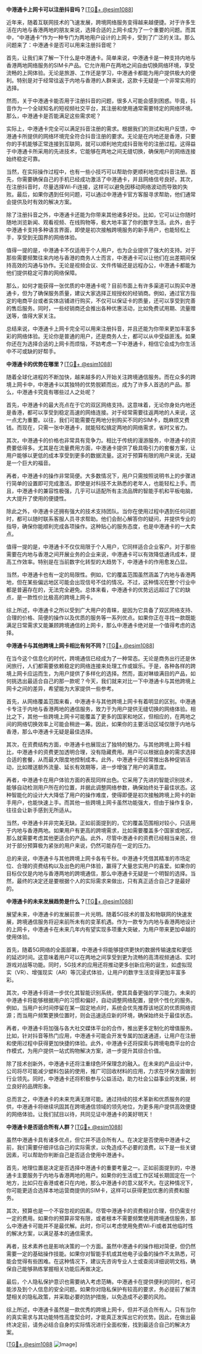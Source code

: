 **中港通卡上网卡可以注册抖音吗？**[[TG💪+ @esim1088](https://t.me/s/esim1088)]

近年来，随着互联网技术的飞速发展，跨境网络服务变得越来越便捷。对于许多生活在内地与香港两地的朋友来说，选择合适的上网卡成为了一个重要的问题。而其中，“中港通卡”作为一种专门为两地用户设计的上网卡，受到了广泛的关注。那么问题来了：中港通卡是否可以用来注册抖音呢？

首先，让我们来了解一下什么是中港通卡。简单来说，中港通卡是一种支持内地与香港两地网络服务的SIM卡产品。它允许用户在两地之间自由切换网络环境，享受流畅的上网体验。无论是旅游、工作还是学习，中港通卡都能为用户提供极大的便利。特别是对于经常往返于内地与香港的人群来说，这款卡无疑是一个非常实用的选择。

然而，关于中港通卡能否用于注册抖音的问题，很多人可能会感到困惑。毕竟，抖音作为一个全球知名的短视频社交平台，其注册和使用通常需要特定的网络环境。那么，中港通卡是否能满足这些需求呢？

实际上，中港通卡完全可以满足抖音注册的需求。根据我们的测试和用户反馈，中港通卡所提供的网络环境完全符合抖音注册的要求。无论是在内地还是香港，只要你的手机能够正常连接到互联网，就可以顺利地完成抖音账号的注册过程。这得益于中港通卡所采用的先进技术，它能够在两地之间无缝切换，确保用户的网络连接始终稳定可靠。

当然，在实际操作过程中，也有一些小技巧可以帮助你更顺利地完成抖音注册。首先，你需要确保自己的手机已经成功激活了中港通卡，并且网络信号良好。其次，在注册抖音时，尽量选择Wi-Fi连接，这样可以避免因移动网络波动而导致的失败。最后，如果你遇到任何问题，可以通过中港通卡官方客服寻求帮助，他们通常会提供及时有效的解决方案。

除了注册抖音之外，中港通卡还能为你带来其他诸多好处。比如，它可以让你随时随地浏览新闻、观看视频、在线购物等，极大地丰富了你的数字生活。此外，由于中港通卡支持多种语言界面，即使是初次接触跨境服务的新手用户，也能轻松上手，享受到无国界的网络体验。

值得一提的是，中港通卡不仅适用于个人用户，也为企业提供了强大的支持。对于那些需要频繁往来内地与香港的商务人士而言，中港通卡可以让他们在出差期间保持高效的沟通与协作。无论是视频会议、文件传输还是远程办公，中港通卡都能为他们提供稳定可靠的网络保障。

那么，如何才能获得一张优质的中港通卡呢？目前市面上有许多渠道可以购买中港通卡，但为了确保服务质量，建议大家选择正规授权的经销商。例如，通过官方指定的电商平台或者实体店铺进行购买，不仅可以保证卡的质量，还可以享受到完善的售后服务。同时，一些经销商还会推出各种优惠活动，比如免费试用期、流量赠送等，值得大家关注。

总结来说，中港通卡上网卡完全可以用来注册抖音，并且还能为你带来更加丰富多彩的网络体验。无论你是普通的用户，还是商务人士，都可以从中受益匪浅。如果你还在为选择合适的上网卡而烦恼，不妨考虑一下中港通卡，相信它会成为你生活中不可或缺的好帮手。

**中港通卡的优势在哪里？**[[TG💪+ @esim1088](https://t.me/s/esim1088)]

随着全球化进程的不断加快，越来越多的人开始关注跨境通信服务。而在众多的跨境上网卡中，中港通卡以其独特的优势脱颖而出，成为了许多人首选的产品。那么，中港通卡究竟有哪些过人之处呢？

首先，中港通卡的最大亮点在于它的双区网络支持。这意味着，无论你身处内地还是香港，都可以享受到稳定高速的网络连接。对于经常需要往返两地的人来说，这一点尤为重要。以往，我们可能需要在两地分别购买不同的SIM卡，既麻烦又费钱。而现在，只需一张中港通卡，就能轻松搞定两地的网络需求，省时又省力。

其次，中港通卡的价格也非常具有竞争力。相比于传统的漫游服务，中港通卡的资费要低得多。尤其是在流量费用方面，中港通卡提供了极具吸引力的套餐方案，让用户能够以更低的成本享受到更多的数据流量。这对于预算有限的用户来说，无疑是一个巨大的福音。

再者，中港通卡的操作非常简便。大多数情况下，用户只需按照说明书上的步骤进行简单的设置即可完成激活。即使是对科技不太熟悉的老年人，也能轻松上手。而且，中港通卡的兼容性极强，几乎可以适配所有主流品牌的智能手机和平板电脑，大大提升了使用的便捷性。

除此之外，中港通卡还拥有强大的技术支持团队。当你在使用过程中遇到任何问题时，都可以随时联系客服人员寻求帮助。他们会耐心解答你的疑问，并提供专业的指导，确保你能顺利完成各项操作。这种贴心的服务态度，也是中港通卡的一大卖点。

值得一提的是，中港通卡不仅仅局限于个人用户，它同样适合企业客户。对于那些需要在内地与香港之间开展业务的企业来说，中港通卡可以有效降低通讯成本，提高工作效率。特别是在当前数字化转型的大趋势下，中港通卡的作用愈发凸显。

当然，中港通卡也有一定的局限性。例如，它的覆盖范围虽然涵盖了内地与香港两地，但在某些偏远地区可能会出现信号不佳的情况。不过，这种情况在整个行业中都是普遍存在的，无法完全避免。总体来看，中港通卡的优势远远超过了它的缺点，是一款性价比极高的跨境上网卡。

综上所述，中港通卡之所以受到广大用户的青睐，是因为它具备了双区网络支持、合理的价格、简便的操作以及优质的服务等一系列优点。如果你正在寻找一款既能满足日常需求又能兼顾跨境通信的上网卡，那么中港通卡绝对是一个值得考虑的选择。

**中港通卡与其他跨境上网卡相比有何不同？**[[TG💪+ @esim1088](https://t.me/s/esim1088)]

在当今这个信息化的时代，跨境通信已经成为了一种常态。无论是商务出行还是休闲旅行，人们都需要依赖稳定的网络连接来处理工作或娱乐。于是，各种各样的跨境上网卡应运而生，为用户提供了多样化的选择。然而，面对琳琅满目的产品，如何挑选出最适合自己的那一款呢？今天，我们就来对比一下中港通卡与其他跨境上网卡之间的差异，希望能为大家提供一些参考。

首先，从网络覆盖范围来看，中港通卡与其他跨境上网卡有着明显的区别。中港通卡专注于内地与香港两地的通信服务，致力于为用户提供无缝切换的网络体验。相比之下，其他一些跨境上网卡可能覆盖了更多的国家和地区，但相应的，在两地之间的网络切换效率上可能会稍逊一筹。因此，如果你的主要活动区域仅限于内地与香港，那么中港通卡无疑是最佳选择。

其次，在资费结构方面，中港通卡也展现出了独特的魅力。与其他跨境上网卡相比，中港通卡的资费更加透明合理，没有隐藏费用。用户可以根据自身的需求选择合适的套餐，从而最大限度地控制成本。此外，中港通卡还经常推出各种促销活动，比如赠送额外流量、延长有效期等，进一步增强了用户的满意度。

再者，中港通卡在用户体验方面的表现同样出色。它采用了先进的智能识别技术，能够自动检测用户所在的位置，并据此调整网络参数，确保始终处于最佳状态。这种智能化的设计大大降低了用户的操作难度，使得即便是初次接触跨境上网卡的新手用户，也能快速上手。而其他一些跨境上网卡虽然功能强大，但由于操作复杂，往往会让新手感到无所适从。

当然，中港通卡并非完美无缺。正如前面提到的，它的覆盖范围相对较小，只适用于内地与香港两地。如果用户有更高的跨境需求，比如需要覆盖多个国家或地区，那么就需要考虑其他更适合的产品。此外，尽管中港通卡的资费已经相当亲民，但对于部分预算极为紧张的用户来说，仍然可能存在一定的压力。

总的来说，中港通卡与其他跨境上网卡各有千秋。中港通卡凭借其精准的市场定位、合理的资费结构以及出色的用户体验，赢得了大量忠实用户的喜爱。如果你的目标仅仅是内地与香港两地的跨境通信，那么中港通卡无疑是一个明智的选择。当然，最终的决定还是要根据个人的实际需求来做出，只有真正适合自己才是最好的。

**中港通卡的未来发展趋势是什么？**[[TG💪+ @esim1088](https://t.me/s/esim1088)]

展望未来，中港通卡的发展前景一片光明。随着5G技术的普及和物联网的快速发展，跨境通信服务将迎来前所未有的变革机遇。作为一款专为内地与香港两地设计的上网卡，中港通卡在未来几年内有望实现多项重大突破，为用户带来更加卓越的使用体验。

首先，随着5G网络的全面部署，中港通卡将能够提供更快的数据传输速度和更低的延迟时间。这意味着用户可以在两地之间享受到更为流畅的高清视频通话、实时游戏对战等功能。同时，5G技术的应用还将推动更多创新应用的诞生，如虚拟现实（VR）、增强现实（AR）等沉浸式体验，让用户的数字生活变得更加丰富多彩。

其次，中港通卡将进一步优化其智能识别系统，使其具备更强的学习能力。未来的中港通卡将能够根据用户的习惯和偏好，自动调整网络配置，提供个性化的服务。例如，当用户长时间停留在某一固定地点时，系统会优先推荐该地区的优质网络资源；而当用户频繁更换位置时，则会迅速适应新的环境，确保始终处于最佳状态。

再者，中港通卡将加强与各大社交媒体平台的合作，推出更多定制化的增值服务。比如，针对抖音等热门应用，中港通卡可能会开发专属的加速通道，让用户在注册和使用过程中获得更加快捷的体验。此外，中港通卡还将探索与跨境电商平台的合作模式，为用户提供一站式购物解决方案，进一步提升其综合价值。

除了技术创新外，中港通卡还将注重绿色环保理念的融入。在未来的产品设计中，公司将尽可能减少塑料包装的使用，推广可回收材料的应用，力求在环保方面做到行业领先。同时，中港通卡还将积极参与公益活动，助力社会公益事业的发展，树立良好的品牌形象。

总而言之，中港通卡的未来充满无限可能。通过持续的技术革新和优质服务的提供，中港通卡将继续巩固其在跨境通信领域的领先地位，为更多用户提供高效便捷的网络体验。让我们拭目以待，共同见证中港通卡的美好明天！

**中港通卡是否适合所有人群？**[[TG💪+ @esim1088](https://t.me/s/esim1088)]

虽然中港通卡具有诸多优点，但它并不适合所有人。在决定是否使用中港通卡之前，我们需要仔细评估自己的实际需求，以免造成不必要的浪费。以下是一些关键因素，可以帮助你判断自己是否适合使用中港通卡。

首先，地理位置是决定是否选择中港通卡的重要考量之一。正如前面提到的，中港通卡主要服务于内地与香港两地的用户。如果你的生活或工作区域长期固定在一个地方，比如只在香港或者只在内地，那么中港通卡的意义就不大。在这种情况下，你可能更适合选择本地运营商提供的SIM卡，这样可以获得更加优惠的资费和服务。

其次，预算也是一个不容忽视的因素。尽管中港通卡的资费相对合理，但仍需支付一定的费用。如果你的预算非常有限，或者根本不需要频繁使用跨境通信服务，那么中港通卡可能并不是最优解。此时，你可以考虑使用免费Wi-Fi或者其他临时性的解决方案，以满足基本的通信需求。

再者，技术素养也是影响决策的一个方面。虽然中港通卡的操作相对简便，但仍然需要一定的基础操作技能。如果你对智能手机或其他电子设备的操作不太熟悉，可能会觉得有些困难。在这种情况下，建议先咨询专业人士或查阅详细说明文档，确保自己能够熟练掌握相关功能后再做决定。

最后，个人隐私保护意识也需要纳入考虑范畴。中港通卡在提供便利的同时，也可能涉及到个人信息的安全问题。如果你对隐私保护有较高的要求，务必提前了解清楚相关的隐私政策，并采取必要的防护措施，以免造成不必要的风险。

综上所述，中港通卡虽然是一款优秀的跨境上网卡，但并不适合所有人。只有当你的真实需求与其功能特性高度契合时，才能真正发挥出它的优势。因此，在做出最终决定前，请务必结合自身的实际情况进行全面权衡，找到最适合自己的解决方案。

[[TG💪+ @esim1088](https://t.me/s/esim1088) ![Image](https://i.postimg.cc/4NQfJmqS/Snipaste-2025-05-13-00-14-12.png)]